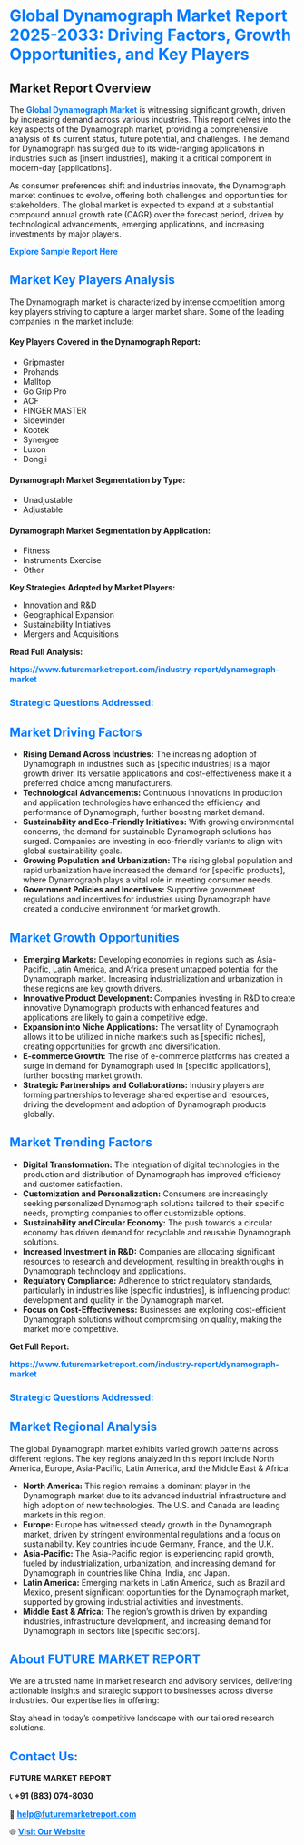 <h1 style="color: #007BFF;">Global Dynamograph Market Report 2025-2033: Driving Factors, Growth Opportunities, and Key Players</h1>

<section id="overview">
<h2>Market Report Overview</h2>
<p>The <a href="https://www.futuremarketreport.com/industry-report/dynamograph-market" style="color: #007BFF; text-decoration: none;"><strong>Global Dynamograph Market</strong></a> is witnessing significant growth, driven by increasing demand across various industries. This report delves into the key aspects of the Dynamograph market, providing a comprehensive analysis of its current status, future potential, and challenges. The demand for Dynamograph has surged due to its wide-ranging applications in industries such as [insert industries], making it a critical component in modern-day [applications].</p>
<p>As consumer preferences shift and industries innovate, the Dynamograph market continues to evolve, offering both challenges and opportunities for stakeholders. The global market is expected to expand at a substantial compound annual growth rate (CAGR) over the forecast period, driven by technological advancements, emerging applications, and increasing investments by major players.</p>
</section>

<section id="overview">
<p><a href="https://www.futuremarketreport.com/request-sample/reportId=53142" style="color: #007BFF; text-decoration: none;"><strong>Explore Sample Report Here</strong></a></p>
</section>

<section id="key-players">
<h2 style="color: #007BFF;">Market Key Players Analysis</h2>
<p>The Dynamograph market is characterized by intense competition among key players striving to capture a larger market share. Some of the leading companies in the market include:</p>
<h4>Key Players Covered in the Dynamograph Report:</h4>
<ul><li>Gripmaster</li><li>Prohands</li><li>Malltop</li><li>Go Grip Pro</li><li>ACF</li><li>FINGER MASTER</li><li>Sidewinder</li><li>Kootek</li><li>Synergee</li><li>Luxon</li><li>Dongji</li></ul>
<h4>Dynamograph Market Segmentation by Type:</h4>
<ul><li>Unadjustable</li><li>Adjustable</li></ul>

<h4>Dynamograph Market Segmentation by Application:</h4>
<ul><li>Fitness</li><li>Instruments Exercise</li><li>Other</li></ul>
<p><strong>Key Strategies Adopted by Market Players:</strong></p>
<ul>
<li>Innovation and R&D</li>
<li>Geographical Expansion</li>
<li>Sustainability Initiatives</li>
<li>Mergers and Acquisitions</li>
</ul>
</section>

<section>
<p><strong>Read Full Analysis: </strong></p><a href="https://www.futuremarketreport.com/industry-report/dynamograph-market" style="color: #007BFF; text-decoration: none;"><strong>https://www.futuremarketreport.com/industry-report/dynamograph-market</strong></a>
<h3 style="color: #007BFF;">Strategic Questions Addressed:</h3>
</section>

<section id="driving-factors">
<h2 style="color: #007BFF;">Market Driving Factors</h2>
<ul>
<li><strong>Rising Demand Across Industries:</strong> The increasing adoption of Dynamograph in industries such as [specific industries] is a major growth driver. Its versatile applications and cost-effectiveness make it a preferred choice among manufacturers.</li>
<li><strong>Technological Advancements:</strong> Continuous innovations in production and application technologies have enhanced the efficiency and performance of Dynamograph, further boosting market demand.</li>
<li><strong>Sustainability and Eco-Friendly Initiatives:</strong> With growing environmental concerns, the demand for sustainable Dynamograph solutions has surged. Companies are investing in eco-friendly variants to align with global sustainability goals.</li>
<li><strong>Growing Population and Urbanization:</strong> The rising global population and rapid urbanization have increased the demand for [specific products], where Dynamograph plays a vital role in meeting consumer needs.</li>
<li><strong>Government Policies and Incentives:</strong> Supportive government regulations and incentives for industries using Dynamograph have created a conducive environment for market growth.</li>
</ul>
</section>

<section id="growth-opportunities">
<h2 style="color: #007BFF;">Market Growth Opportunities</h2>
<ul>
<li><strong>Emerging Markets:</strong> Developing economies in regions such as Asia-Pacific, Latin America, and Africa present untapped potential for the Dynamograph market. Increasing industrialization and urbanization in these regions are key growth drivers.</li>
<li><strong>Innovative Product Development:</strong> Companies investing in R&D to create innovative Dynamograph products with enhanced features and applications are likely to gain a competitive edge.</li>
<li><strong>Expansion into Niche Applications:</strong> The versatility of Dynamograph allows it to be utilized in niche markets such as [specific niches], creating opportunities for growth and diversification.</li>
<li><strong>E-commerce Growth:</strong> The rise of e-commerce platforms has created a surge in demand for Dynamograph used in [specific applications], further boosting market growth.</li>
<li><strong>Strategic Partnerships and Collaborations:</strong> Industry players are forming partnerships to leverage shared expertise and resources, driving the development and adoption of Dynamograph products globally.</li>
</ul>
</section>

<section id="trending-factors">
<h2 style="color: #007BFF;">Market Trending Factors</h2>
<ul>
<li><strong>Digital Transformation:</strong> The integration of digital technologies in the production and distribution of Dynamograph has improved efficiency and customer satisfaction.</li>
<li><strong>Customization and Personalization:</strong> Consumers are increasingly seeking personalized Dynamograph solutions tailored to their specific needs, prompting companies to offer customizable options.</li>
<li><strong>Sustainability and Circular Economy:</strong> The push towards a circular economy has driven demand for recyclable and reusable Dynamograph solutions.</li>
<li><strong>Increased Investment in R&D:</strong> Companies are allocating significant resources to research and development, resulting in breakthroughs in Dynamograph technology and applications.</li>
<li><strong>Regulatory Compliance:</strong> Adherence to strict regulatory standards, particularly in industries like [specific industries], is influencing product development and quality in the Dynamograph market.</li>
<li><strong>Focus on Cost-Effectiveness:</strong> Businesses are exploring cost-efficient Dynamograph solutions without compromising on quality, making the market more competitive.</li>
</ul>
</section>

<section>
<p><strong>Get Full Report: </strong></p><a href="https://www.futuremarketreport.com/industry-report/dynamograph-market" style="color: #007BFF; text-decoration: none;"><strong>https://www.futuremarketreport.com/industry-report/dynamograph-market</strong></a>
<h3 style="color: #007BFF;">Strategic Questions Addressed:</h3>
</section>


<section id="regional-analysis">
<h2 style="color: #007BFF;">Market Regional Analysis</h2>
<p>The global Dynamograph market exhibits varied growth patterns across different regions. The key regions analyzed in this report include North America, Europe, Asia-Pacific, Latin America, and the Middle East & Africa:</p>
<ul>
<li><strong>North America:</strong> This region remains a dominant player in the Dynamograph market due to its advanced industrial infrastructure and high adoption of new technologies. The U.S. and Canada are leading markets in this region.</li>
<li><strong>Europe:</strong> Europe has witnessed steady growth in the Dynamograph market, driven by stringent environmental regulations and a focus on sustainability. Key countries include Germany, France, and the U.K.</li>
<li><strong>Asia-Pacific:</strong> The Asia-Pacific region is experiencing rapid growth, fueled by industrialization, urbanization, and increasing demand for Dynamograph in countries like China, India, and Japan.</li>
<li><strong>Latin America:</strong> Emerging markets in Latin America, such as Brazil and Mexico, present significant opportunities for the Dynamograph market, supported by growing industrial activities and investments.</li>
<li><strong>Middle East & Africa:</strong> The region’s growth is driven by expanding industries, infrastructure development, and increasing demand for Dynamograph in sectors like [specific sectors].</li>
</ul>
</section>

<footer>
<h2 style="color: #007BFF;">About FUTURE MARKET REPORT</h2>
<p>We are a trusted name in market research and advisory services, delivering actionable insights and strategic support to businesses across diverse industries. Our expertise lies in offering:</p>

<p>Stay ahead in today’s competitive landscape with our tailored research solutions.</p>

<h2 style="color: #007BFF;">Contact Us:</h2>
<p><strong>FUTURE MARKET REPORT</strong></p>
<p>📞 <strong>+91 (883) 074-8030</strong></p>
<p>📧 <strong><a href="mailto:help@futuremarketreport.com" style="color: #007BFF;">help@futuremarketreport.com</a></strong></p>
<p>🌐 <strong><a href="https://www.futuremarketreport.com/" style="color: #007BFF;">Visit Our Website</a></strong></p>
</footer>
